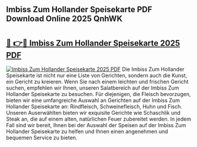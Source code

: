 ## Imbiss Zum Hollander Speisekarte PDF Download Online 2025 QnhWK

# <h2><a href="http://gcbvtc.nevu.top/?p=Imbiss+Zum+Hollander+Speisekarte">🔗 👉🔴 Imbiss Zum Hollander Speisekarte 2025 PDF</a></h2>

[![Imbiss Zum Hollander Speisekarte 2025 PDF](https://i.imgur.com/dBaPXMq.png)](http://gcbvtc.nevu.top/?p=Imbiss+Zum+Hollander+Speisekarte)
Die Imbiss Zum Hollander Speisekarte ist nicht nur eine Liste von Gerichten, sondern auch die Kunst, ein Gericht zu kreieren. Wenn Sie nach einem leichten und frischen Gericht suchen, empfehlen wir Ihnen, unseren Salatbereich auf der Imbiss Zum Hollander Speisekarte zu besuchen. Für diejenigen, die Fleisch bevorzugen, bieten wir eine umfangreiche Auswahl an Gerichten auf der Imbiss Zum Hollander Speisekarte an: Rindfleisch, Schweinefleisch, Huhn und Fisch. Unseren Auserwählten bieten wir exquisite Gerichte wie Schaschlik und Steak an, die auf einem alten, natürlichen Feuer zubereitet werden. In jedem Fall sind wir bereit, Ihnen bei der Auswahl der Speisen auf der Imbiss Zum Hollander Speisekarte zu helfen und Ihnen einen angenehmen und bequemen Service zu bieten.
